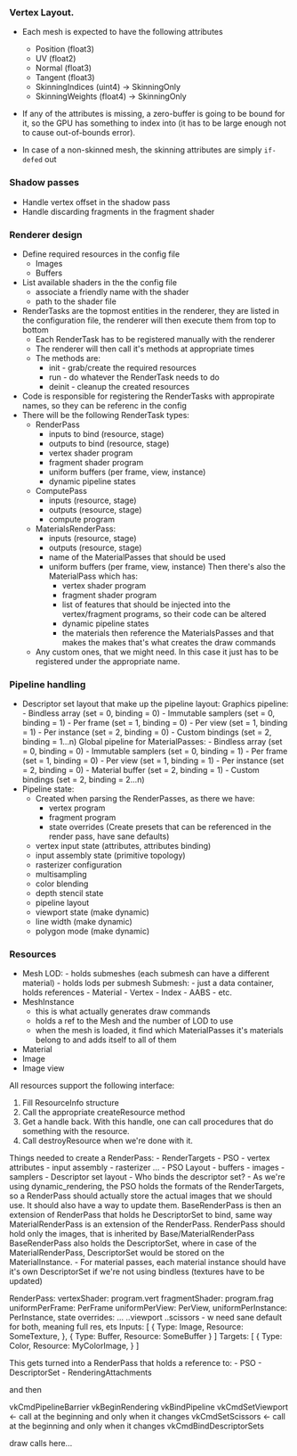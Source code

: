 ### Vertex Layout. 

- Each mesh is expected to have the following attributes
    - Position (float3)
    - UV (float2)
    - Normal (float3)
    - Tangent (float3)
    - SkinningIndices (uint4)   -> SkinningOnly
    - SkinningWeights (float4)  -> SkinningOnly

- If any of the attributes is missing, a zero-buffer is going to be bound for it, so the GPU
has something to index into (it has to be large enough not to cause out-of-bounds error).

- In case of a non-skinned mesh, the skinning attributes are simply `if-defed` out

### Shadow passes

- Handle vertex offset in the shadow pass
- Handle discarding fragments in the fragment shader

### Renderer design

- Define required resources in the config file 
    - Images
    - Buffers
- List available shaders in the the config file
    - associate a friendly name with the shader
    - path to the shader file
- RenderTasks are the topmost entities in the renderer, they are listed in the configuration file,
  the renderer will then execute them from top to bottom
    - Each RenderTask has to be registered manually with the renderer
    - The renderer will then call it's methods at appropriate times
    - The methods are:
        - init - grab/create the required resources
        - run - do whatever the RenderTask needs to do
        - deinit - cleanup the created resources
- Code is responsible for registering the RenderTasks with appropirate names, so they can be referenc in the config
- There will be the following RenderTask types:
    - RenderPass
        - inputs to bind (resource, stage)
        - outputs to bind (resource, stage)
        - vertex shader program
        - fragment shader program
        - uniform buffers (per frame, view, instance)
        - dynamic pipeline states
    - ComputePass
        - inputs (resource, stage)
        - outputs (resource, stage)
        - compute program
    - MaterialsRenderPass:
        - inputs (resource, stage)
        - outputs (resource, stage)
        - name of the MaterialPasses that should be used
        - uniform buffers (per frame, view, instance)
        Then there's also the MaterialPass which has:
            - vertex shader program
            - fragment shader program
            - list of features that should be injected into the vertex/fragment programs, so their code can be altered
            - dynamic pipeline states
            - the materials then reference the MaterialsPasses and that makes the makes that's what creates the draw commands
    - Any custom ones, that we might need. In this case it just has to be registered under the appropriate name.

### Pipeline handling
- Descriptor set layout that make up the pipeline layout:
    Graphics pipeline: 
        - Bindless array        (set = 0, binding = 0)
        - Immutable samplers    (set = 0, binding = 1)
        - Per frame             (set = 1, binding = 0)
        - Per view              (set = 1, binding = 1)
        - Per instance          (set = 2, binding = 0)
        - Custom bindings       (set = 2, binding = 1...n)
    Global pipeline for MaterialPasses:
        - Bindless array        (set = 0, binding = 0)
        - Immutable samplers    (set = 0, binding = 1)
        - Per frame             (set = 1, binding = 0)
        - Per view              (set = 1, binding = 1)
        - Per instance          (set = 2, binding = 0)
        - Material buffer       (set = 2, binding = 1)
        - Custom bindings       (set = 2, binding = 2...n)
- Pipeline state: 
    - Created when parsing the RenderPasses, as there we have:
        - vertex program
        - fragment program
        - state overrides
    (Create presets that can be referenced in the render pass, have sane defaults)
    - vertex input state (attributes, attributes binding)
    - input assembly state (primitive topology)
    - rasterizer configuration
    - multisampling
    - color blending
    - depth stencil state
    - pipeline layout
    - viewport state (make dynamic)
    - line width (make dynamic)
    - polygon mode (make dynamic)

### Resources
- Mesh
    LOD:
        - holds submeshes (each submesh can have a different material)
        - holds lods per submesh
        Submesh:
            - just a data container, holds references
                - Material
                - Vertex
                - Index
                - AABS
                - etc.
- MeshInstance
    - this is what actually generates draw commands
    - holds a ref to the Mesh and the number of LOD to use
    - when the mesh is loaded, it find which MaterialPasses it's materials belong to and adds itself 
      to all of them
- Material
- Image
- Image view

All resources support the following interface:
1. Fill ResourceInfo structure
2. Call the appropriate createResource method
3. Get a handle back. With this handle, one can call procedures that do something with the resource.
4. Call destroyResource when we're done with it.


Things needed to create a RenderPass:
    - RenderTargets
    - PSO
        - vertex attributes
        - input assembly
        - rasterizer 
            ...
        - PSO Layout
            - buffers
            - images
            - samplers
        - Descriptor set layout 
        - Who binds the descriptor set?
            - As we're using dynamic_rendering, the PSO holds the formats of the RenderTargets,
              so a RenderPass should actually store the actual images that we should use.
              It should also have a way to update them.
              BaseRenderPass is then an extension of RenderPass that holds he DescriptorSet to bind,
              same way MaterialRenderPass is an extension of the RenderPass.
              RenderPass should hold only the images, that is inherited by Base/MaterialRenderPass
              BaseRenderPass also holds the DescriptorSet, where in case of the MaterialRenderPass, DescriptorSet would
              be stored on the MaterialInstance.
            - For material passes, each material instance should have 
              it's own DescriptorSet if we're not using bindless (textures have to be updated) 

RenderPass:
    vertexShader: program.vert
    fragmentShader: program.frag
    uniformPerFrame: PerFrame
    uniformPerView: PerView,
    uniformPerInstance: PerInstance,
    state overrides: ...
     ..viewport
     ..scissors - w need sane default for both, meaning full res, ets
    Inputs: [
        {
            Type: Image,
            Resource: SomeTexture,
        },
        {
            Type: Buffer,
            Resource: SomeBuffer 
        }
    ]
    Targets: [
        { 
            Type: Color,
            Resource: MyColorImage,
        }
    ]

This gets turned into a RenderPass that holds a reference to:
    - PSO
    - DescriptorSet
    - RenderingAttachments

and then

vkCmdPipelineBarrier 
vkBeginRendering
vkBindPipeline
vkCmdSetViewport <- call at the beginning and only when it changes
vkCmdSetScissors <- call at the beginning and only when it changes
vkCmdBindDescriptorSets

draw calls here...
